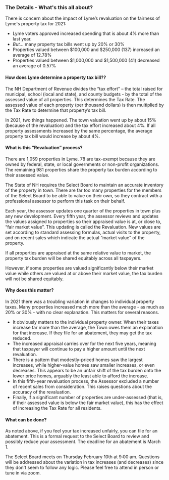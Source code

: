 <br>

### The Details - What's this all about?

There is concern about the impact of Lyme’s revaluation on the fairness of Lyme's property tax for 2021:

-   Lyme voters approved increased spending that is about 4% more than last year.
-   _But..._ many property tax bills went up by 20% or 30%
-   Properties valued between $100,000 and $250,000 (137) increased an average of 12.78%
-   Properties valued between $1,000,000 and $1,500,000 (41) decreased an average of 0.57%

#### How does Lyme determine a property tax bill??

The NH Department of Revenue divides the “tax effort” – the total raised for municipal, school (local and state), and county budgets - by the total of the assessed value of all properties. This determines the Tax Rate. The assessed value of each property (per thousand dollars) is then multiplied by the Tax Rate to determine that property’s tax bill.

In 2021, two things happened. The town valuation went up by about 15% (because of the revaluation) and the tax effort increased about 4%. If all property assessments increased by the same percentage, the average property tax bill would increase by about 4%.

#### What is this “Revaluation” process?

There are 1,059 properties in Lyme. 78 are tax-exempt because they are owned by federal, state, or local governments or non-profit organizations. The remaining 981 properties share the property tax burden according to their assessed value.

The State of NH requires the Select Board to maintain an accurate inventory of the property in town. There are far too many properties for the members of the Select Board to be able to value on their own, so they contract with a professional assessor to perform this task on their behalf.

Each year, the assessor updates one quarter of the properties in town plus any new development. Every fifth year, the assessor reviews and updates the values assigned to properties so their appraised value is at, or close to, “fair market value”. This updating is called the Revaluation. New values are set according to standard assessing formulas, actual visits to the property, and on recent sales which indicate the actual “market value” of the property.

If all properties are appraised at the same relative value to market, the property tax burden will be shared equitably across all taxpayers.

However, if some properties are valued significantly below their market value while others are valued at or above their market value, the tax burden will not be shared equitably.

#### Why does this matter?

In 2021 there was a troubling variation in changes to individual property taxes. Many properties increased much more than the average - as much as 20% or 30% - with no clear explanation. This matters for several reasons.

-   It obviously matters to the individual property owner. When their taxes increase far more than the average, the Town owes them an explanation for that increase. If they file for an abatement, they may get the tax reduced.
-   The increased appraisal carries over for the next five years, meaning that taxpayer will continue to pay a higher amount until the next revaluation.
-   There is a pattern that modestly-priced homes saw the largest increases, while higher-value homes saw smaller increases, or even decreases. This appears to be an unfair shift of the tax burden onto the lower price homes, arguably the least able to afford the increase.
-   In this fifth-year revaluation process, the Assessor excluded a number of recent sales from consideration. This raises questions about the accuracy of the revaluation.
-   Finally, if a significant number of properties are under-assessed (that is, if their assessed value is below the fair market value), this has the effect of increasing the Tax Rate for all residents.

#### What can be done?

As noted above, if you feel your tax increased unfairly, you can file for an abatement. This is a formal request to the Select Board to review and possibly reduce your assessment. The deadline for an abatement is March 1.

The Select Board meets on Thursday February 10th at 9:00 am. Questions will be addressed about the variation in tax increases (and decreases) since they don't seem to follow any logic. Please feel free to attend in person or tune in via zoom.
